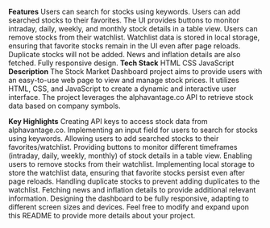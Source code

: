 **Features**
Users can search for stocks using keywords.
Users can add searched stocks to their favorites.
The UI provides buttons to monitor intraday, daily, weekly, and monthly stock details in a table view.
Users can remove stocks from their watchlist.
Watchlist data is stored in local storage, ensuring that favorite stocks remain in the UI even after page reloads.
Duplicate stocks will not be added.
News and inflation details are also fetched.
Fully responsive design.
**Tech Stack**
HTML
CSS
JavaScript
**Description**
The Stock Market Dashboard project aims to provide users with an easy-to-use web page to view and manage stock prices. It utilizes HTML, CSS, and JavaScript to create a dynamic and interactive user interface. The project leverages the alphavantage.co API to retrieve stock data based on company symbols.

**Key Highlights**
Creating API keys to access stock data from alphavantage.co.
Implementing an input field for users to search for stocks using keywords.
Allowing users to add searched stocks to their favorites/watchlist.
Providing buttons to monitor different timeframes (intraday, daily, weekly, monthly) of stock details in a table view.
Enabling users to remove stocks from their watchlist.
Implementing local storage to store the watchlist data, ensuring that favorite stocks persist even after page reloads.
Handling duplicate stocks to prevent adding duplicates to the watchlist.
Fetching news and inflation details to provide additional relevant information.
Designing the dashboard to be fully responsive, adapting to different screen sizes and devices.
Feel free to modify and expand upon this README to provide more details about your project.
